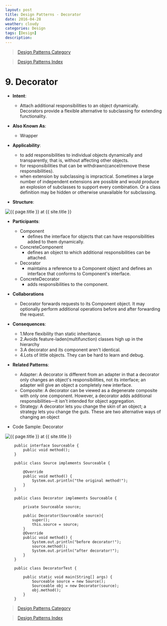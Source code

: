 ```yaml
---
layout: post
title: Design Patterns - Decorator
date: 2016-04-28
weather: cloudy
categories: Design 
tags: [Design]
description: 
---
```


> [Design Patterns Category](http://raysxysun.github.io/categories/#Design)

> [Design Patterns Index](http://raysxysun.github.io/design/2016/04/18/DesignPatterns/)

# 9. Decorator 

- **Intent**: 
	- Attach additional responsibilities to an object dynamically. Decorators provide a flexible alternative to subclassing for extending functionality.
- **Also Known As**:
	- Wrapper
- **Applicability**:
	- to add responsibilities to individual objects dynamically and transparently, that is, without affecting other objects.
	- for responsibilities that can be withdrawn(cancel/remove these responsibilities).
	- when extension by subclassing is impractical. Sometimes a large number of independent extensions are possible and would produce an explosion of subclasses to support every combination. Or a class definition may be hidden or otherwise unavailable for subclassing.

- **Structure**:	

<img src="{{ site.url }}/assets/img/2016-04-18-DesignPatterns/Decorator.png" alt="{{ page.title }} at {{ site.title }}">

- **Participants**:
	- Component
		- defines the interface for objects that can have responsibilities added to them dynamically.
	- ConcreteComponent
		- defines an object to which additional responsibilities can be attached.
	- Decorator 
		- maintains a reference to a Component object and defines an interface that conforms to Component's interface.
	- ConcreteDecorator
		- adds responsibilities to the component.

- **Collaborations**
	- Decorator forwards requests to its Component object. It may optionally perform additional operations before and after forwarding the request.

- **Consequences**:
	- 1.More flexibility than static inheritance.
	- 2.Avoids feature-laden(multifunction) classes high up in the hierarchy
	- 3.A decorator and its component aren't identical.
	- 4.Lots of little objects. They can be hard to learn and debug.

- **Related Patterns**:
	- Adapter: A decorator is different from an adapter in that a decorator only changes an object's responsibilities, not its interface; an adapter will give an object a completely new interface.
	- Composite: A decorator can be viewed as a degenerate composite with only one component. However, a decorator adds additional responsibilities—it isn't intended for object aggregation.
	- Strategy: A decorator lets you change the skin of an object; a strategy lets you change the guts. These are two alternative ways of changing an object

- Code Sample: Decorator

<img src="{{ site.url }}/assets/img/2016-04-18-DesignPatterns/DecoratorSample.png" alt="{{ page.title }} at {{ site.title }}">	

		public interface Sourceable {  
		    public void method();  
		}  

		public class Source implements Sourceable {  
		  
		    @Override  
		    public void method() {  
		        System.out.println("the original method!");  
		    }  
		}  

		public class Decorator implements Sourceable {  
		  
		    private Sourceable source;  
		      
		    public Decorator(Sourceable source){  
		        super();  
		        this.source = source;  
		    }  
		    @Override  
		    public void method() {  
		        System.out.println("before decorator!");  
		        source.method();  
		        System.out.println("after decorator!");  
		    }  
		} 

		public class DecoratorTest {  
		  
		    public static void main(String[] args) {  
		        Sourceable source = new Source();  
		        Sourceable obj = new Decorator(source);  
		        obj.method();  
		    }  
		} 

> [Design Patterns Category](http://raysxysun.github.io/categories/#Design)

> [Design Patterns Index](http://raysxysun.github.io/design/2016/04/18/DesignPatterns/)